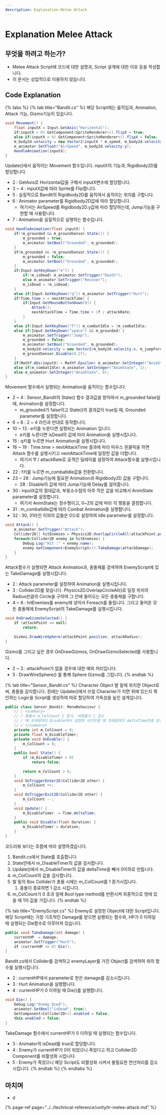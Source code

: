 ```yaml
---
description: Explanation Melee Attack
---
```


# Explanation Melee Attack

## 무엇을 하려고 하는가?

* Melee Attack Script에 코드에 대한 설명과, Script 설계에 대한 이유 등을 작성합니다.
* 이 문서는 상업적으로 이용하지 않습니다.

## Code Explanation

{% tabs %}
{% tab title="Bandit.cs" %}
해당 Script에는 움직임과, Animation, Attack 기능, Gizmo기능이 있습니다.

```csharp
void Movement() {
    float inputX = Input.GetAxis("Horizontal");
    if(inputX > 0) GetComponent<SpriteRenderer>().flipX = true;
    else if(inputX < 0) GetComponent<SpriteRenderer>().flipX = false;
    m_body2d.velocity = new Vector2(inputX * m_speed, m_body2d.velocity.y);
    m_animator.SetFloat("AirSpeed", m_body2d.velocity.y);
    HandleAnimation(inputX);
}
```

 Update\(\)에서 움직이는 Movement 함수입니다. inputX의 기능과, Rigidbody2D를 할당합니다.

* 2 : GetAxis로 Horizontal값을 구해서 inputX변수에 할당합니다.
* 3 ~ 4 : inputX값에 따라 Sprite를 Flip합니다.
* 5 : 실질적으로 Bandit의 Rigidbody2D를 움직여서 움직이는 위치를 구합니다.
* 6 : Animator parameter를 Rigidbody2D값에 따라 할당합니다.
  * 여기서는 AirSpeed를 Rigidbody2D.y값에 따라 할당하는데, Jump기능을 구현할 때 사용합니다.
* 7 : Animation을 실질적으로 실행하는 함수입니다.

```csharp
void HandleAnimation(float inputX) {
    if(!m_grounded && m_groundSensor.State()) {
        m_grounded = true;
        m_animator.SetBool("Grounded", m_grounded);
    }
    if(m_grounded && !m_groundSensor.State()) {
        m_grounded = false;
        m_animator.SetBool("Grounded", m_grounded);
    }
    if(Input.GetKeyDown("e")) {
        if(!m_isDead) m_animator.SetTrigger("Death");
        else m_animator.SetTrigger("Recover");
        m_isDead = !m_isDead;
    }
    else if(Input.GetKeyDown("q")) m_animator.SetTrigger("Hurt");
    if(Time.time > = nextAttackTime) {
        if(Input.GetMouseButtonDown(0)) {
            Attack();
            nextAttackTime = Time.time + 1f / attackRate;
        }
    }
    else if(Input.GetKeyDown("f")) m_combatIdle = !m_combatIdle;
    else if(Input.GetKeyDown("space") && m_grounded) {
        m_animator.SetTrigger("Jump");
        m_grounded = false;
        m_animator.SetBool("Grounded", m_grounded);
        m_body2d.velocity = new Vector2(m_body2d.velocity.x, m_jumpForce);
        m_groundSensor.Disable(0.2f);
    }
    if(Mathf.Abs(inputX) > Mathf.Epsilon) m_animator.SetInteger("AnimState", 2);
    else if(m_combatIdle) m_animator.SetInteger("AnimState", 1);
    else m_animator.SetInteger("AnimState", 0);
}
```

Movement 함수에서 실행되는 Animation을 움직이는 함수입니다.

* 2 ~ 4 : Sensor\_Bandit의 State\(\) 함수 결과값을 받아와서 m\_grounded false일 때, Animation을 설정합니다.
  * m\_grounded가 false이고 State\(\)의 결과값이 true일 때, Grounded parameter를 설정합니다.
* 6 ~ 8 : 2 ~ 4 라인과 반대로 동작합니다.
* 10 ~ 13 : e키를 누른다면 실행되는 Animation 입니다.
  * e키를 누른다면 isDead의 값에 따라 Animation을 실행시킵니다.
* 15 : q키를 누르면 Hurt Animation을 실행시킵니다.
* 16 ~ 19 : Time.time &gt; nextAttackTime 결과에 따라 마우스 왼클릭을 하면 Attack 함수를 실행시키고 nextAttackTime에 일정한 값을 더합니다.
  * 여기서 1f / attackRate로 공격간 딜레이를 설정하여 Attack함수를 실행시킵니다.
* 22 : f키를 누르면 m\_combatIdle값을 전환합니다.
* 23 ~ 28 : Jump기능에 필요한 Animation과 Rigidbody2D 값을 구합니다.
  * 28 : Disable의 값에 따라 Jump기능에 Delay를 걸어줍니다.
* 30 : inputX값의 절대값과, 부동소수점의 아주 작은 값을 비교해서 AnimState parameter를 설정합니다.
  * 여기서 AnimState는 정수형이고, 0~2의 값에 따라 각 행동을 결정합니다.
* 31 : m\_combatIdle값에 따라 Combat Animation을 실행합니다.
* 32 : 30, 31라인 이외의 값들은 0으로 설정하여 Idle parameter를 설정합니다.

```csharp
void Attack() {
    m_animator.SetTrigger("Attack");
    Collider2D[] hitEnemies = Physics2D.OverlapCircleAll(attackPoint.position, attackRadius, enemyLayer);
    foreach(Collider2D enemy in hitEnemies) {
        Debug.Log("Hit :" + enemy.name);
        enemy.GetComponent<EnemyScript>().TakeDamage(attackDamage);
    }
}
```

 Attack함수가 실행되면 Attack Animation과, 충돌체를 검색하여 EnemyScript에 있는 TakeDamage를 실행시킵니다.

* 2 : Attack parameter를 설정하여 Animation을 실행시킵니다.
* 3 : Collider2D를 찾습니다. Physics2D.OverlapCircleAll\(\)로 일정 위치의 Radius만큼의 Circle을 구하여 그 안에 들어오는 모든 충돌체를 구합니다.
* 4 ~ 6 : hitEnemies를 enemy에 넣어서 Foreach를 돌립니다. 그리고 들어온 모든 충돌체에 EnemyScript의 TakeDamage를 실행시킵니다.

```csharp
void OnDrawGizmoSelected() {
    if (attackPoint == null) 
        return;
    
    Gizmos.DrawWireSphere(attackPoint.position, attackRadius);
}
```

Gizmo를 그리고 싶은 경우 OnDrawGizmos, OnDrawGizmoSelected를 사용합니다.

* 2 ~ 3 : attackPoint가 없을 경우에 대한 예외 처리입니다.
* 5 : DrawWireSphere\(\) 를 통해 Sphere Gizmo를 그립니다.
{% endtab %}

{% tab title="Sensor\_Bandit.cs" %}
Character Object 발 밑에 위치한 Object로써, 충돌을 감지합니다. 원래는 Update\(\)에서 쓰일 Character가 지면 위에 있는지 확인하는 Logic을 Script를 생성하여 따로 할당하여 가독성을 높인   설계입니다.

```csharp
public class Sensor_Bandit: MonoBehaviour {
    // / <summary>
    // / 충돌시 m_ColCount 1 증가, 비충돌시 1 감소
    // / 매 프레임마다 Disable에서 설정한 시간만큼 매 프레임마다 deltaTime만큼 감소 시켜서 State를 결정합니다.
    // / </summary>
    private int m_ColCount = 0;
    private float m_DisableTimer;
    private void OnEnable() {
        m_ColCount = 0;
    }
    public bool State() {
        if (m_DisableTimer > 0) 
            return false;
        
        return m_ColCount > 0;
    }
    void OnTriggerEnter2D(Collider2D other) {
        m_ColCount ++;
    }
    void OnTriggerExit2D(Collider2D other) {
        m_ColCount --;
    }
    void Update() {
        m_DisableTimer -= Time.deltaTime;
    }
    public void Disable(float duration) {
        m_DisableTimer = duration;
    }
}
```

코드리뷰 보다는 흐름에 따라 설명하겠습니다.

1. Bandit.cs에서 State를 호출합니다.
2. State안에서 m\_DisableTimer의 값을 검사합니다.
3. Update\(\)에서 m\_DisableTimer의 값을 deltaTime을 빼서 0이하로 만듭니다.
4. m\_ColCount의 값을 검사합니다.
5. 발 밑의 Box Collider가 충돌 시에는 m\_ColCount를 1 증가시킵니다.
   1. 충돌이 종료하면 1 감소 시킵니다.
6. m\_ColCount가 0 초과 일때 Bool type method를 반환시켜 최종적으로 땅에 있을 때 1의 값을 가집니다.
{% endtab %}

{% tab title="EnemyScript.cs" %}
Enemy로 설정한 Object에 대한 Script입니다. 해당 Script에는 가장 기초적인 Damage를 받으면 실행되는 함수와, HP가 0 이하일 때 실행되는 Die함수로 이루어져 있습니다.

```csharp
public void TakeDamage(int damage) {
    currentHP -= damage;
    animator.SetTrigger("Hurt");
    if (currentHP <= 0) Die();
}
```

 Bandit.cs에서 Collider를 검색하고 enemyLayer를 가진 Object를 검색하여 위의 함수를 실행시킵니다.

* 2 : currentHP에서 parameter로 받은 damage를 감소시킵니다.
* 3 : Hurt Animation을 실행합니다.
* 4 : currentHP가 0 이하일 때 Die\(\)를 실행합니다.

```csharp
void Die() {
    Debug.Log("Enemy Died");
    animator.SetBool("isDead", true);
    GetComponent<Collider2D>().enabled = false;
    this.enabled = false;
}
```

TakeDamage 함수에서 currentHP가 0 이하일 때 실행되는 함수입니다.

* 3 : Animator의 isDead를 true로 할당합니다.
* 4 : Enemy가 currentHP가 0이 되었으니 죽었다고 하고 Collider2D Component를 비활성화 시킵니다.
* 5 : Enemy가 죽었으니 해당 Script도 비활성화 시켜서 불필요한 연산처리를 감소시킵니다.
{% endtab %}
{% endtabs %}

## 마치며

* d

{% page-ref page="../../technical-reference/unity/tr-melee-attack.md" %}



